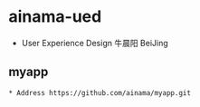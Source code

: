 # ainama-ued
  * User Experience Design 牛晨阳 BeiJing

  ## myapp
    * Address https://github.com/ainama/myapp.git
